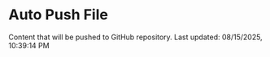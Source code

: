 # Auto Push File

Content that will be pushed to GitHub repository.
Last updated: 08/15/2025, 10:39:14 PM